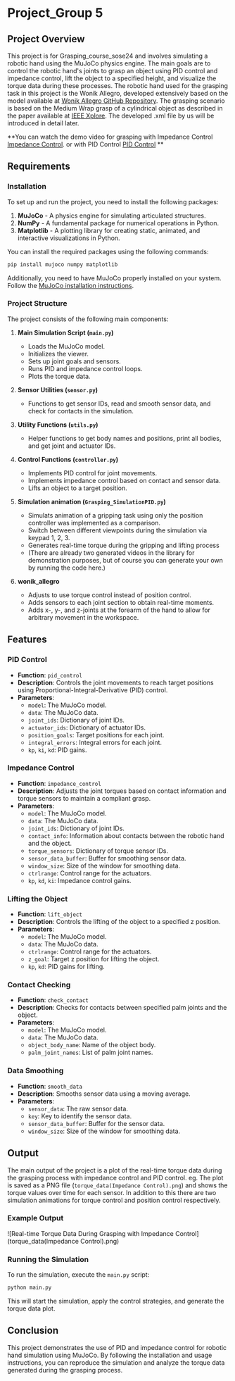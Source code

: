 
# Project_Group 5

## Project Overview
This project is for Grasping_course_sose24 and involves simulating a robotic hand using the MuJoCo physics engine. The main goals are to control the robotic hand's joints to grasp an object using PID control and impedance control, lift the object to a specified height, and visualize the torque data during these processes.
The robotic hand used for the grasping task in this project is the Wonik Allegro, developed extensively based on the model available at [Wonik Allegro GitHub Repository](https://github.com/google-deepmind/mujoco_menagerie). The grasping scenario is based on the Medium Wrap grasp of a cylindrical object as described in the paper available at [IEEE Xplore](https://ieeexplore.ieee.org/document/6822601). The developed .xml file by us will be introduced in detail later.

**You can watch the demo video for grasping with Impedance Control [Impedance Control](https://github.com/Ju6276/Grasping_course_sose24/issues/1). or with PID Control [PID Control](https://github.com/Ju6276/Grasping_course_sose24/issues/2) **
## Requirements

### Installation
To set up and run the project, you need to install the following packages:
1. **MuJoCo** - A physics engine for simulating articulated structures.
2. **NumPy** - A fundamental package for numerical operations in Python.
3. **Matplotlib** - A plotting library for creating static, animated, and interactive visualizations in Python.

You can install the required packages using the following commands:
```sh
pip install mujoco numpy matplotlib
```

Additionally, you need to have MuJoCo properly installed on your system. Follow the [MuJoCo installation instructions](http://www.mujoco.org/book/install.html).

### Project Structure
The project consists of the following main components:
1. **Main Simulation Script (`main.py`)**
   - Loads the MuJoCo model.
   - Initializes the viewer.
   - Sets up joint goals and sensors.
   - Runs PID and impedance control loops.
   - Plots the torque data.
   
2. **Sensor Utilities (`sensor.py`)**
   - Functions to get sensor IDs, read and smooth sensor data, and check for contacts in the simulation.

3. **Utility Functions (`utils.py`)**
   - Helper functions to get body names and positions, print all bodies, and get joint and actuator IDs.

4. **Control Functions (`controller.py`)**
   - Implements PID control for joint movements.
   - Implements impedance control based on contact and sensor data.
   - Lifts an object to a target position.

5. **Simulation animation (`Grasping_SimulationPID.py`)**
   - Simulats animation of a gripping task using only the position controller was implemented as a comparison.
   - Switch between different viewpoints during the simulation via keypad 1, 2, 3.
   - Generates real-time torque during the gripping and lifting process
   - (There are already two generated videos in the library for demonstration purposes, but of course you can generate your own by running the code here.)
   
6. **wonik_allegro**
   - Adjusts to use torque control instead of position control.
   - Adds sensors to each joint section to obtain real-time moments.
   - Adds x-, y-, and z-joints at the forearm of the hand to allow for arbitrary movement in the workspace.
     
## Features

### PID Control
- **Function**: `pid_control`
- **Description**: Controls the joint movements to reach target positions using Proportional-Integral-Derivative (PID) control.
- **Parameters**:
  - `model`: The MuJoCo model.
  - `data`: The MuJoCo data.
  - `joint_ids`: Dictionary of joint IDs.
  - `actuator_ids`: Dictionary of actuator IDs.
  - `position_goals`: Target positions for each joint.
  - `integral_errors`: Integral errors for each joint.
  - `kp`, `ki`, `kd`: PID gains.

### Impedance Control
- **Function**: `impedance_control`
- **Description**: Adjusts the joint torques based on contact information and torque sensors to maintain a compliant grasp.
- **Parameters**:
  - `model`: The MuJoCo model.
  - `data`: The MuJoCo data.
  - `joint_ids`: Dictionary of joint IDs.
  - `contact_info`: Information about contacts between the robotic hand and the object.
  - `torque_sensors`: Dictionary of torque sensor IDs.
  - `sensor_data_buffer`: Buffer for smoothing sensor data.
  - `window_size`: Size of the window for smoothing data.
  - `ctrlrange`: Control range for the actuators.
  - `kp`, `kd`, `ki`: Impedance control gains.

### Lifting the Object
- **Function**: `lift_object`
- **Description**: Controls the lifting of the object to a specified z position.
- **Parameters**:
  - `model`: The MuJoCo model.
  - `data`: The MuJoCo data.
  - `ctrlrange`: Control range for the actuators.
  - `z_goal`: Target z position for lifting the object.
  - `kp`, `kd`: PID gains for lifting.

### Contact Checking
- **Function**: `check_contact`
- **Description**: Checks for contacts between specified palm joints and the object.
- **Parameters**:
  - `model`: The MuJoCo model.
  - `data`: The MuJoCo data.
  - `object_body_name`: Name of the object body.
  - `palm_joint_names`: List of palm joint names.

### Data Smoothing
- **Function**: `smooth_data`
- **Description**: Smooths sensor data using a moving average.
- **Parameters**:
  - `sensor_data`: The raw sensor data.
  - `key`: Key to identify the sensor data.
  - `sensor_data_buffer`: Buffer for the sensor data.
  - `window_size`: Size of the window for smoothing data.

## Output
The main output of the project is a plot of the real-time torque data during the grasping process with impedance control and PID control. eg. The plot is saved as a PNG file (`torque_data(Impedance Control).png`) and shows the torque values over time for each sensor. In addition to this there are two simulation animations for torque control and position control respectively.

### Example Output
![Real-time Torque Data During Grasping with Impedance Control](torque_data(Impedance Control).png)

### Running the Simulation
To run the simulation, execute the `main.py` script:
```sh
python main.py
```
This will start the simulation, apply the control strategies, and generate the torque data plot.

## Conclusion
This project demonstrates the use of PID and impedance control for robotic hand simulation using MuJoCo. By following the installation and usage instructions, you can reproduce the simulation and analyze the torque data generated during the grasping process.
